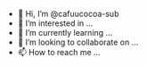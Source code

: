 - 👋 Hi, I’m @cafuucocoa-sub
- 👀 I’m interested in ...
- 🌱 I’m currently learning ...
- 💞️ I’m looking to collaborate on ...
- 📫 How to reach me ...

<!---
cafuucocoa-sub/cafuucocoa-sub is a ✨ special ✨ repository because its `README.md` (this file) appears on your GitHub profile.
You can click the Preview link to take a look at your changes.
--->
